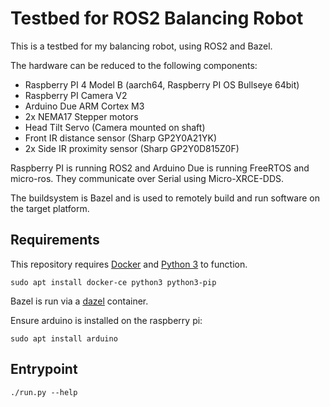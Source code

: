 # Testbed for ROS2 Balancing Robot

This is a testbed for my balancing robot, using ROS2 and Bazel.

The hardware can be reduced to the following components:
- Raspberry PI 4 Model B (aarch64, Raspberry PI OS Bullseye 64bit)
- Raspberry PI Camera V2
- Arduino Due ARM Cortex M3
- 2x NEMA17 Stepper motors
- Head Tilt Servo (Camera mounted on shaft)
- Front IR distance sensor (Sharp GP2Y0A21YK)
- 2x Side IR proximity sensor (Sharp GP2Y0D815Z0F)

Raspberry PI is running ROS2 and Arduino Due is running FreeRTOS and micro-ros.
They communicate over Serial using Micro-XRCE-DDS.

The buildsystem is Bazel and is used to remotely build and run software on the target platform.

## Requirements

This repository requires [Docker](https://www.docker.com/) and [Python 3](https://www.python.org/) to function.

```
sudo apt install docker-ce python3 python3-pip
```

Bazel is run via a [dazel](https://github.com/nadirizr/dazel) container.

Ensure arduino is installed on the raspberry pi:

```
sudo apt install arduino
```

## Entrypoint

```
./run.py --help
```